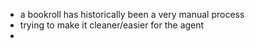 
- a bookroll has historically been a very manual process
- trying to make it cleaner/easier for the agent
- 